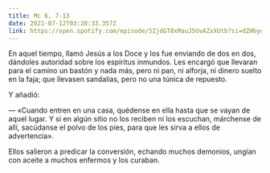 ```yaml
---
title: Mc 6, 7-13
date: 2021-07-12T03:28:33.357Z
link: https://open.spotify.com/episode/5ZjdGT8xMauJ5UvAZxXUtb?si=dZHbyoJTQG6R5mxHsMXFeg&utm_source=copy-link&dl_branch=1
---
```

En aquel tiempo, llamó Jesús a los Doce y los fue enviando de dos en dos, dándoles autoridad sobre los espíritus inmundos. Les encargó que llevaran para el camino un bastón y nada más, pero ni pan, ni alforja, ni dinero suelto en la faja; que llevasen sandalias, pero no una túnica de repuesto.

Y añadió:

— «Cuando entren en una casa, quédense en ella hasta que se vayan de aquel lugar. Y si en algún sitio no los reciben ni los escuchan, márchense de allí, sacúdanse el polvo de los pies, para que les sirva a ellos de advertencia».

Ellos salieron a predicar la conversión, echando muchos demonios, ungían con aceite a muchos enfermos y los curaban.